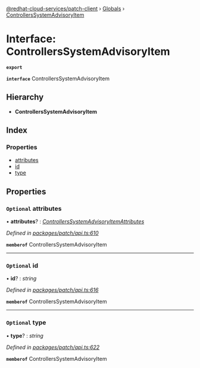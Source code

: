 [@redhat-cloud-services/patch-client](../README.md) › [Globals](../globals.md) › [ControllersSystemAdvisoryItem](controllerssystemadvisoryitem.md)

# Interface: ControllersSystemAdvisoryItem

**`export`** 

**`interface`** ControllersSystemAdvisoryItem

## Hierarchy

* **ControllersSystemAdvisoryItem**

## Index

### Properties

* [attributes](controllerssystemadvisoryitem.md#optional-attributes)
* [id](controllerssystemadvisoryitem.md#optional-id)
* [type](controllerssystemadvisoryitem.md#optional-type)

## Properties

### `Optional` attributes

• **attributes**? : *[ControllersSystemAdvisoryItemAttributes](controllerssystemadvisoryitemattributes.md)*

*Defined in [packages/patch/api.ts:610](https://github.com/RedHatInsights/javascript-clients/blob/efdc955/packages/patch/api.ts#L610)*

**`memberof`** ControllersSystemAdvisoryItem

___

### `Optional` id

• **id**? : *string*

*Defined in [packages/patch/api.ts:616](https://github.com/RedHatInsights/javascript-clients/blob/efdc955/packages/patch/api.ts#L616)*

**`memberof`** ControllersSystemAdvisoryItem

___

### `Optional` type

• **type**? : *string*

*Defined in [packages/patch/api.ts:622](https://github.com/RedHatInsights/javascript-clients/blob/efdc955/packages/patch/api.ts#L622)*

**`memberof`** ControllersSystemAdvisoryItem

